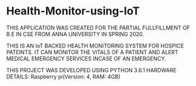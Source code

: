 # Health-Monitor-using-IoT

THIS APPLICATION WAS CREATED FOR THE PARTIAL FULLFILLMENT OF B.E IN CSE FROM ANNA UNIVERSITY IN SPRING 2020. 

THIS IS AN IoT BACKED HEALTH MONITORING SYSTEM FOR HOSPICE PATEINTS. IT CAN MONITOR THE VITALS OF A PATIENT AND ALERT MEDICAL EMERGENCY SERVICES INCASE OF AN EMERGENCY.

THIS PROJECT WAS DEVELOPED USING PYTHON 3.6.1
HARDWARE DETAILS: Raspberry pi(Version: 4, RAM: 4GB)
